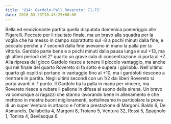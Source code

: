 ```yaml
---
title: 'U14: Gardolo-Pall.Rovereto: 71-72'
date: 2010-03-23T10:43:25+00:00
---
```

Bella ed emozionante partita quella disputata domenica pomeriggio alle Pigarelli. Peccato per il risultato finale, ma un bravo alla squadra per la voglia che ha messo in campo soprattutto sul -8 a pochi minuti dalla fine, e peccato perchè a 7 secondi dalla fine avevamo in mano la palla per la vittoria. Gardolo parte bene e a pochi minuti dalla pausa lunga è sul +13, ma gli ultimi periodi del 2° quarto un grave calo di concentrazione ci porta al +7. Alla ripresa del gioco Gardolo riesce a tenere il piccolo vantaggio, ma anche qui nel finale del quarto Rovereto si fa sotto e supera i gialloblu. Nell'ultimo quarto gli ospiti si portano in vantaggio fino al +10, ma i gardoloti riescono a rientrare in partita. Negli ultimi secondi con un 1/2 dai liberi Rovereto si porta avanti di 1 punto. Il Gardolo ha la palla in mano per vincere, ma Rovereto riesce a rubare il pallone in difesa al suono della sirena. Un bravo va comunque ai ragazzi che stanno lavorando bene in allenamento e che mettono in mostra buoni miglioramenti, sottolineamo in particolare la prova di un super Ventura in attacco e l'ottima prestazione di Margoni.
Baldo 6, De Asmundis, Dallabetta 4, Margoni 8, Troiano 5, Ventura 32, Rossi 5, Spagnolo 1, Tonina 4, Bevilacqua 6.
